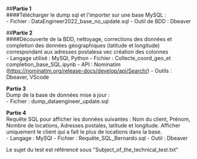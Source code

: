 ##**Partie 1**  
####Télécharger le dump sql et l'importer sur une base MySQL :  
    - Fichier : DataEngineer2022_base_no_update.sql
    - Outil de BDD : Dbeaver 

##**Partie 2**  
####Découverte de la BDD, nettoyage, corrections des données et completion des données géographiques (latitude et longitude) correspondant aux adresses postalesa vec création des colonnes  
    - Langage utilisé : MySQl, Python
    - Fichier : Collecte_coord_geo_et completion_base_SQL.ipynb
    - API : Nominatim (https://nominatim.org/release-docs/develop/api/Search/)
    - Outils : Dbeaver, VScode

**Partie 3**  
Dump de la base de données mise à jour :  
    - Fichier : dump_dataengineer_update.sql


**Partie 4**  
Requête SQL pour afficher les données suivantes : Nom du client, Prénom, Nombre de locations, Adresses postales, latitude et longitude. 
Afficher uniquement le client qui a fait le plus de locations dans la base.  
    - Langage : MySQl
    - Fichier : Requête_SQL_Bernardo.sql
    - Outil : Dbeaver 


Le sujet du test est référencé sous "Subject_of_the_technical_test.txt"
